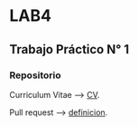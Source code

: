 # LAB4

## Trabajo Práctico N° 1

### Repositorio

Curriculum Vitae --> [CV](CV.md).

Pull request --> [definicion](pullRequest.md).